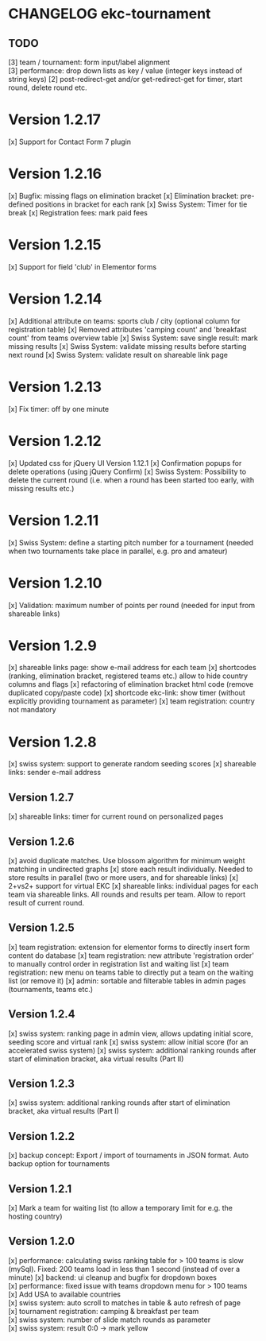 CHANGELOG ekc-tournament
========================

## TODO
[3] team / tournament: form input/label alignment  
[3] performance: drop down lists as key / value (integer keys instead of string keys) 
[2] post-redirect-get and/or get-redirect-get for timer, start round, delete round etc.

# Version 1.2.17
[x] Support for Contact Form 7 plugin

# Version 1.2.16
[x] Bugfix: missing flags on elimination bracket
[x] Elimination bracket: pre-defined positions in bracket for each rank
[x] Swiss System: Timer for tie break
[x] Registration fees: mark paid fees

# Version 1.2.15
[x] Support for field 'club' in Elementor forms

# Version 1.2.14
[x] Additional attribute on teams: sports club / city (optional column for registration table)
[x] Removed attributes 'camping count' and 'breakfast count' from teams overview table
[x] Swiss System: save single result: mark missing results
[x] Swiss System: validate missing results before starting next round
[x] Swiss System: validate result on shareable link page

# Version 1.2.13
[x] Fix timer: off by one minute

# Version 1.2.12
[x] Updated css for jQuery UI Version 1.12.1
[x] Confirmation popups for delete operations (using jQuery Confirm)
[x] Swiss System: Possibility to delete the current round (i.e. when a round has been started too early, with missing results etc.)

# Version 1.2.11
[x] Swiss System: define a starting pitch number for a tournament (needed when two tournaments take place in parallel, e.g. pro and amateur)

# Version 1.2.10
[x] Validation: maximum number of points per round (needed for input from shareable links)

# Version 1.2.9
[x] shareable links page: show e-mail address for each team
[x] shortcodes (ranking, elimination bracket, registered teams etc.) allow to hide country columns and flags
[x] refactoring of elimination bracket html code (remove duplicated copy/paste code)
[x] shortcode ekc-link: show timer (without explicitly providing tournament as parameter)
[x] team registration: country not mandatory

# Version 1.2.8
[x] swiss system: support to generate random seeding scores
[x] shareable links: sender e-mail address

## Version 1.2.7
[x] shareable links: timer for current round on personalized pages

## Version 1.2.6
[x] avoid duplicate matches. Use blossom algorithm for minimum weight matching in undirected graphs
[x] store each result individually. Needed to store results in parallel (two or more users, and for shareable links)
[x] 2+vs2+ support for virtual EKC
[x] shareable links: individual pages for each team via shareable links. All rounds and results per team. Allow to report result of current round.

## Version 1.2.5
[x] team registration: extension for elementor forms to directly insert form content do database
[x] team registration: new attribute 'registration order' to manually control order in registration list and waiting list
[x] team registration: new menu on teams table to directly put a team on the waiting list (or remove it)
[x] admin: sortable and filterable tables in admin pages (tournaments, teams etc.)

## Version 1.2.4
[x] swiss system: ranking page in admin view, allows updating initial score, seeding score and virtual rank
[x] swiss system: allow initial score (for an accelerated swiss system)
[x] swiss system: additional ranking rounds after start of elimination bracket, aka virtual results (Part II)

## Version 1.2.3
[x] swiss system: additional ranking rounds after start of elimination bracket, aka virtual results (Part I)

## Version 1.2.2
[x] backup concept: Export / import of tournaments in JSON format. Auto backup option for tournaments

## Version 1.2.1
[x] Mark a team for waiting list (to allow a temporary limit for e.g. the hosting country)  

## Version 1.2.0
[x] performance: calculating swiss ranking table for > 100 teams is slow (mySql). Fixed: 200 teams load in less than 1 second (instead of over a minute)
[x] backend: ui cleanup and bugfix for dropdown boxes  
[x] performance: fixed issue with teams dropdown menu for > 100 teams  
[x] Add USA to available countries  
[x] swiss system: auto scroll to matches in table & auto refresh of page  
[x] tournament registration: camping & breakfast per team  
[x] swiss system: number of slide match rounds as parameter  
[x] swiss system: result 0:0 -> mark yellow